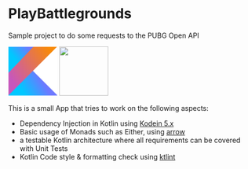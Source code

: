 # PlayBattlegrounds
Sample project to do some requests to the PUBG Open API

<img height="100" src="./img/kotlin.png" width="100"> <img height="100" src="https://avatars2.githubusercontent.com/u/29458023?v=4&amp;s=200" width="100">

This is a small App that tries to work on the following aspects:

- Dependency Injection in Kotlin using [Kodein 5.x][1]
- Basic usage of Monads such as Either, using [arrow][2]
- a testable Kotlin architecture where all requirements can be covered with Unit Tests
- Kotlin Code style & formatting check using [ktlint][3]

[1]: https://github.com/Kodein-Framework/Kodein-DI/
[2]: https://github.com/arrow-kt/arrow
[3]: https://github.com/shyiko/ktlint